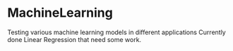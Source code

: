 # MachineLearning
Testing various machine learning models in different applications
Currently done Linear Regression that need some work.
